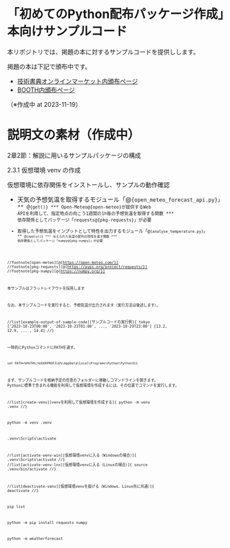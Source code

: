 # 「初めてのPython配布パッケージ作成」本向けサンプルコード

本リポジトリでは、掲題の本に対するサンプルコードを提供しします。

掲題の本は下記で頒布中です。

* [技術書典オンラインマーケット内頒布ページ](https://techbookfest.org/product/8uuq2rQytjrEUNDp92RgGp)
* [BOOTH内頒布ページ](https://xingyanhuan.booth.pm/items/5266614)

（※作成中 at 2023-11-19）

# 説明文の素材（作成中）

2章2節：解説に用いるサンプルパッケージの構成

2.3.1 仮想環境 venv の作成

仮想環境に依存関係をインストールし、サンプルの動作確認


 * 天気の予想気温を取得するモジュール「@<code>{open_meteo_forecast_api.py}」
 ** @<code>{get()}
 *** Open-Meteo@<fn>{open-meteo}が提供するWeb APIを利用して、指定地点の向こう1週間の1h毎の予想気温を取得する関数
 *** 依存関係としてパッケージ「requests@<fn>{pkg-requests}」が必要
 * 取得した予想気温をインプットとして特性を出力するモジュール「@<code>{analyse_temperature.py}」
 ** @<code>{apply()}
 *** 与えられた気温の配列の特性を返す関数
 *** 依存関係としてパッケージ「numpy@<fn>{pkg-numpy}」が必要

//footnote[open-meteo][@<href>{https://open-meteo.com/}]
//footnote[pkg-requests][@<href>{https://pypi.org/project/requests/}]
//footnote[pkg-numpy][@<href>{https://numpy.org/}]

本サンプルはフラットレイアウトを採用します

なお、本サンプルコードを実行すると、予想気温が出力されます（実行方法は後述します）。

//list[example-output-of-sample-code][サンプルコードの実行例]{
tokyo
['2023-10-23T00:00', '2023-10-23T01:00', ..., '2023-10-29T23:00']
[13.2, 12.9, ... , 14.4]
//}


一時的にPythonコマンドにPATHを通す。

```
set PATH=%PATH%;%USERPROFILE%\AppData\Local\Programs\Python\Python311
```

まず、サンプルコードを格納予定の任意のフォルダーに移動しコマンドラインを開きます。
Pythonに標準で含まれる機能を利用して仮想環境を作成するには、その位置でコマンドを実行します。

//list[create-venv][venvを利用して仮想環境を作成する]{
    python -m venv .venv
//}



python -m venv .venv

.venv\Scripts\activate

//list[activate-venv-win][仮想環境venvに入る（Windowsの場合）]{
    .venv\Scripts\activate
//}
//list[activate-venv-lnx][仮想環境venvに入る（Linuxの場合）]{
    source .venv/bin/activate
//}

//list[deactivate-venv][仮想環境venvを抜ける（Windows、Linux共に共通）]{
    deactivate
//}


pip list

python -m pip install requests numpy


python -m weatherforecast




